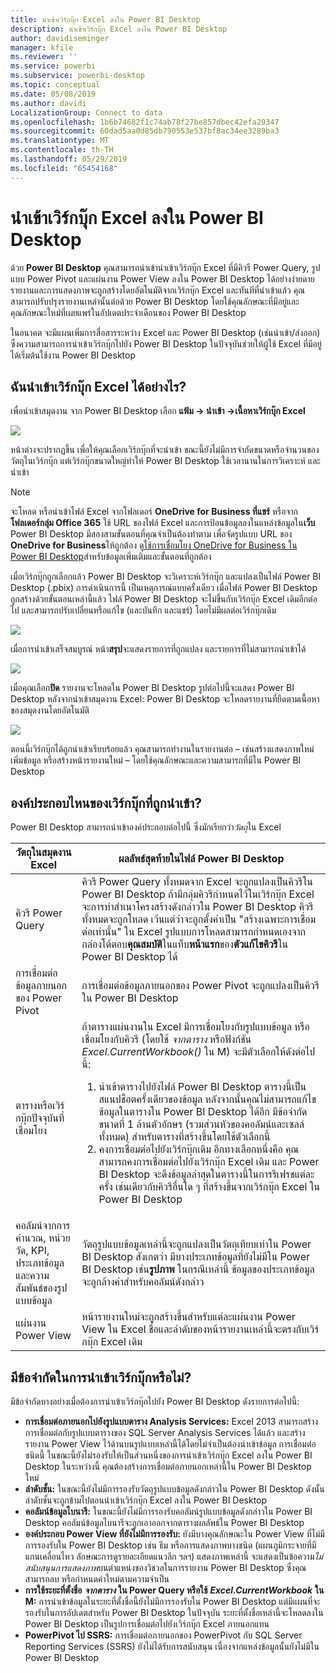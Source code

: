 ```yaml
---
title: นำเข้าเวิร์กบุ๊ก Excel ลงใน Power BI Desktop
description: นำเข้าเวิร์กบุ๊ก Excel ลงใน Power BI Desktop
author: davidiseminger
manager: kfile
ms.reviewer: ''
ms.service: powerbi
ms.subservice: powerbi-desktop
ms.topic: conceptual
ms.date: 05/08/2019
ms.author: davidi
LocalizationGroup: Connect to data
ms.openlocfilehash: 1b6b74682f1c74ab78f27be857dbec42efa29347
ms.sourcegitcommit: 60dad5aa0d85db790553e537bf8ac34ee3289ba3
ms.translationtype: MT
ms.contentlocale: th-TH
ms.lasthandoff: 05/29/2019
ms.locfileid: "65454168"
---
```

# <a name="import-excel-workbooks-into-power-bi-desktop"></a>นำเข้าเวิร์กบุ๊ก Excel ลงใน Power BI Desktop
ด้วย **Power BI Desktop** คุณสามารถนำเข้านำเข้าเวิร์กบุ๊ก Excel ที่มีคิวรี Power Query, รูปแบบ Power Pivot และแผ่นงาน Power View ลงใน Power BI Desktop ได้อย่างง่ายดาย รายงานและการแสดงภาพจะถูกสร้างโดยอัตโนมัติจากเวิร์กบุ๊ก Excel และทันทีที่นำเข้าแล้ว คุณสามารถปรับปรุงรายงานเหล่านั้นต่อด้วย Power BI Desktop โดยใช้คุณลักษณะที่มีอยู่และคุณลักษณะใหม่ที่เผยแพร่ในอัปเดตประจำเดือนของ Power BI Desktop

ในอนาคต จะมีแผนเพิ่มการสื่อสารระหว่าง Excel และ Power BI Desktop (เช่นนำเข้า/ส่งออก) ซึ่งความสามารถการนำเข้าเวิร์กบุ๊กไปยัง Power BI Desktop ในปัจจุบันช่วยให้ผู้ใช้ Excel ที่มีอยู่ ได้เริ่มต้นใช้งาน Power BI Desktop

## <a name="how-do-i-import-an-excel-workbook"></a>ฉันนำเข้าเวิร์กบุ๊ก Excel ได้อย่างไร?
เพื่อนำเข้าสมุดงาน จาก Power BI Desktop เลือก **แฟ้ม -\> นำเข้า -\>เนื้อหาเวิร์กบุ๊ก Excel**

![](media/desktop-import-excel-workbooks/importexceltopbi_1.png)

หน้าต่างจะปรากฏขึ้น เพื่อให้คุณเลือกเวิร์กบุ๊กที่จะนำเข้า ขณะนี้ยังไม่มีการจำกัดขนาดหรือจำนวนของวัตถุในเวิร์กบุ๊ก แต่เวิร์กบุ๊กขนาดใหญ่ทำให้ Power BI Desktop ใช้เวลานานในการวิเคราะห์ และนำเข้า

> [!NOTE]
> จะโหลด หรือนำเข้าไฟล์ Excel จากโฟลเดอร์ **OneDrive for Business ที่แชร์** หรือจาก**โฟลเดอร์กลุ่ม Office 365** ใช้ URL ของไฟล์ Excel และการป้อนข้อมูลลงในแหล่งข้อมูลใน**เว็บ** Power BI Desktop มีสองสามขั้นตอนที่คุณจำเป็นต้องทำตาม เพื่อจัดรูปแบบ URL ของ **OneDrive for Business**ให้ถูกต้อง ดู[ใช้การเชื่อมโยง OneDrive for Business ใน Power BI Desktop](desktop-use-onedrive-business-links.md)สำหรับข้อมูลเพิ่มเติมและขั้นตอนที่ถูกต้อง
> 
> 

เมื่อเวิร์กบุ๊กถูกเลือกแล้ว Power BI Desktop จะวิเคราะห์เวิร์กบุ๊ก และแปลงเป็นไฟล์ Power BI Desktop (.pbix) การดำเนินการนี้ เป็นเหตุการณ์แบบครั้งเดียว เมื่อไฟล์ Power BI Desktop ถูกสร้างด้วยขั้นตอนเหล่านี้แล้ว ไฟล์ Power BI Desktop จะไม่ขึ้นกับเวิร์กบุ๊ก Excel เดิมอีกต่อไป และสามารถปรับเปลี่ยนหรือแก้ไข (และบันทึก และแชร์) โดยไม่มีผลต่อเวิร์กบุ๊กเดิม

![](media/desktop-import-excel-workbooks/importexceltopbi_2.png)

เมื่อการนำเข้าเสร็จสมบูรณ์ หน้า**สรุป**จะแสดงรายการที่ถูกแปลง และรายการที่ไม่สามารถนำเข้าได้

![](media/desktop-import-excel-workbooks/importexceltopbi_3.png)

เมื่อคุณเลือก**ปิด** รายงานจะโหลดใน Power BI Desktop รูปต่อไปนี้จะแสดง Power BI Desktop หลังจากนำเข้าสมุดงาน Excel: Power BI Desktop จะโหลดรายงานที่ยึดตามเนื้อหาของสมุดงานโดยอัตโนมัติ

![](media/desktop-import-excel-workbooks/importexceltopbi_4.png)

ตอนนี้เวิร์กบุ๊กได้ถูกนำเข้าเรียบร้อยแล้ว คุณสามารถทำงานในรายงานต่อ – เช่นสร้างแสดงภาพใหม่ เพิ่มข้อมูล หรือสร้างหน้ารายงานใหม่ – โดยใช้คุณลักษณะและความสามารถที่มีใน Power BI Desktop

## <a name="which-workbook-elements-are-imported"></a>องค์ประกอบไหนของเวิร์กบุ๊กที่ถูกนำเข้า?
Power BI Desktop สามารถนำเข้าองค์ประกอบต่อไปนี้ ซึ่งมักเรียกว่า*วัตถุ*ใน Excel

| วัตถุในสมุดงาน Excel | ผลลัพธ์สุดท้ายในไฟล์ Power BI Desktop |
| --- | --- |
| คิวรี Power Query |คิวรี Power Query ทั้งหมดจาก Excel จะถูกแปลงเป็นคิวรีใน Power BI Desktop ถ้ามีกลุ่มคิวรีกำหนดไว้ในเวิร์กบุ๊ก Excel จะการทำสำเนาโครงสร้างดังกล่าวใน Power BI Desktop คิวรีทั้งหมดจะถูกโหลด เว้นแต่ว่าจะถูกตั้งค่าเป็น "สร้างเฉพาะการเชื่อมต่อเท่านั้น" ใน Excel รูปแบบการโหลดสามารถกำหนดเองจากกล่องโต้ตอบ**คุณสมบัติ**ในแท็บ**หน้าแรก**ของ**ตัวแก้ไขคิวรี**ใน Power BI Desktop ได้ |
| การเชื่อมต่อข้อมูลภายนอกของ Power Pivot |การเชื่อมต่อข้อมูลภายนอกของ Power Pivot จะถูกแปลงเป็นคิวรีใน Power BI Desktop |
| ตารางหรือเวิร์กบุ๊กปัจจุบันที่เชื่อมโยง |ถ้าตารางแผ่นงานใน Excel มีการเชื่อมโยงกับรูปแบบข้อมูล หรือเชื่อมโยงกับคิวรี (โดยใช้ *จากตาราง* หรือฟังก์ชัน *Excel.CurrentWorkbook()* ใน M) จะมีตัวเลือกให้ดังต่อไปนี้: <ol><li>นำเข้าตารางไปยังไฟล์ Power BI Desktop ตารางนี้เป็นสแนปช็อตครั้งเดียวของข้อมูล หลังจากนั้นคุณไม่สามารถแก้ไขข้อมูลในตารางใน Power BI Desktop ได้อีก มีข้อจำกัดขนาดที่ 1 ล้านตัวอักษร (รวมส่วนหัวของคอลัมน์และเซลล์ทั้งหมด) สำหรับตารางที่สร้างขึ้นโดยใช้ตัวเลือกนี้</li><li>คงการเชื่อมต่อไปยังเวิร์กบุ๊กเดิม อีกทางเลือกหนึ่งคือ คุณสามารถคงการเชื่อมต่อไปยังเวิร์กบุ๊ก Excel เดิม และ Power BI Desktop จะดึงข้อมูลล่าสุดในตารางนี้ในการรีเฟรชแต่ละครั้ง เช่นเดียวกับคิวรีอื่นใด ๆ ที่สร้างขึ้นจากเวิร์กบุ๊ก Excel ใน Power BI Desktop</li></ul> |
| คอลัมน์จากการคำนวณ, หน่วยวัด, KPI, ประเภทข้อมูล และความสัมพันธ์ของรูปแบบข้อมูล |วัตถุรูปแบบข้อมูลเหล่านี้จะถูกแปลงเป็นวัตถุเทียบเท่าใน Power BI Desktop สังเกตว่า มีบางประเภทข้อมูลที่ยังไม่มีใน Power BI Desktop เช่น**รูปภาพ** ในกรณีเหล่านี้ ข้อมูลของประเภทข้อมูลจะถูกล้างค่าสำหรับคอลัมน์ดังกล่าว |
| แผ่นงาน Power View |หน้ารายงานใหม่จะถูกสร้างขึ้นสำหรับแต่ละแผ่นงาน Power View ใน Excel ชื่อและลำดับของหน้ารายงานเหล่านี้จะตรงกับเวิร์กบุ๊ก Excel เดิม |

## <a name="are-there-any-limitations-to-importing-a-workbook"></a>มีข้อจำกัดในการนำเข้าเวิร์กบุ๊กหรือไม่?
มีข้อจำกัดบางอย่างเมื่อต้องการนำเข้าเวิร์กบุ๊กไปยัง Power BI Desktop ดังรายการต่อไปนี้:

* **การเชื่อมต่อภายนอกไปยังรูปแบบตาราง Analysis Services:** Excel 2013 สามารถสร้างการเชื่อมต่อกับรูปแบบตารางของ SQL Server Analysis Services ได้แล้ว และสร้างรายงาน Power View ไว้ด้านบนรูปแบบเหล่านี้ได้โดยไม่จำเป็นต้องนำเข้าข้อมูล การเชื่อมต่อชนิดนี้ ในขณะนี้ยังไม่รองรับให้เป็นส่วนหนึ่งของการนำเข้าเวิร์กบุ๊ก Excel ลงใน Power BI Desktop ในระหว่างนี้ คุณต้องสร้างการเชื่อมต่อภายนอกเหล่านี้ใน Power BI Desktop ใหม่
* **ลำดับชั้น:** ในขณะนี้ยังไม่มีการรองรับวัตถุรูปแบบข้อมูลดังกล่าวใน Power BI Desktop ดังนั้น ลำดับชั้นจะถูกข้ามไปตอนนำเข้าเวิร์กบุ๊ก Excel ลงใน Power BI Desktop
* **คอลัมน์ข้อมูลไบนารี:** ในขณะนี้ยังไม่มีการรองรับคอลัมน์รูปแบบข้อมูลดังกล่าวใน Power BI Desktop คอลัมน์ข้อมูลไบนารีจะถูกเอาออกจากตารางผลลัพธ์ใน Power BI Desktop
* **องค์ประกอบ Power View ที่ยังไม่มีการรองรับ:** ยังมีบางคุณลักษณะใน Power View ที่ไม่มีการรองรับใน Power BI Desktop เช่น ธีม หรือการแสดงภาพบางชนิด (แผนภูมิกระจายที่มีแกนเคลื่อนไหว ลักษณะการดูรายละเอียดแนวลึก ฯลฯ) แสดงภาพเหล่านี้ จะแสดงเป็นข้อความ*ไม่สนับสนุนการแสดงภาพ*บนตำแหน่งของวิชวลในการรายงาน Power BI Desktop ซึ่งคุณสามารถลบ หรือกำหนดค่าใหม่ตามความจำเป็น
* **การใช้ระยะที่ตั้งชื่อ** ***จากตาราง*** **ใน Power Query หรือใช้** ***Excel.CurrentWorkbook*** **ใน M:** การนำเข้าข้อมูลในระยะที่ตั้งชื่อนี้ยังไม่มีการรองรับใน Power BI Desktop แต่มีแผนที่จะรองรับในการอัปเดตสำหรับ Power BI Desktop ในปัจจุบัน ระยะที่ตั้งชื่อเหล่านี้จะโหลดลงใน Power BI Desktop เป็นรูปการเชื่อมต่อไปยังเวิร์กบุ๊ก Excel ภายนอกแทน
* **PowerPivot ไป SSRS:** การเชื่อมต่อภายนอกของ PowerPivot กับ SQL Server Reporting Services (SSRS) ยังไม่ได้รับการสนับสนุน เนื่องจากแหล่งข้อมูลนั้นยังไม่มีใน Power BI Desktop

